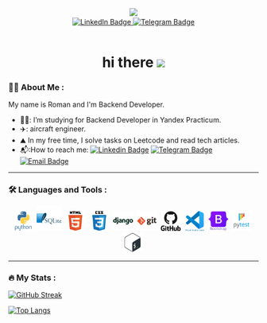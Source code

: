 <div id="header" align="center">
  <a href="https://github.com/RomanBespalov">
    <img src="https://media.giphy.com/media/LMt9638dO8dftAjtco/giphy.gif" width="100"/>
  </a>
</div>
<div id="badges" align="center">
  <a href="https://www.linkedin.com/in/roman-bespalov1997/">
    <img src="https://img.shields.io/badge/LinkedIn-blue?style=for-the-badge&logo=linkedin&logoColor=white" alt="LinkedIn Badge"/>
  </a>
  <a href="https://t.me/bespalovroman1997">
    <img src="https://img.shields.io/badge/Telegram-blue?style=for-the-badge&logo=Telegram&logoColor=white" alt="Telegram Badge"/>
  </a>
</div>
<div id="badges" align="center">
  <img src="https://komarev.com/ghpvc/?username=RomanBespalov&style=flat-square&color=blue" alt=""/>
</div>
<div align="center">
  <h1>
    hi there
    <img src="https://media.giphy.com/media/hvRJCLFzcasrR4ia7z/giphy.gif" width="30px"/>
  </h1>
</div>

### :man_technologist: About Me :
My name is Roman and I'm Backend Developer.

- 👨‍🎓: I’m studying for Backend Developer in Yandex Practicum.
- ✈️: aircraft engineer.
- :mountain: In my free time, I solve tasks on Leetcode and read tech articles.
- 📬:How to reach me: [![Linkedin Badge](https://img.shields.io/badge/-LinkedIn-blue?style=flat&logo=Linkedin&logoColor=white)](https://www.linkedin.com/in/roman-bespalov1997/)
[![Telegram Badge](https://img.shields.io/badge/-Telegram-blue?style=flat&logo=Telegram&logoColor=white)](https://t.me/bespalovroman1997)
[![Email Badge](https://img.shields.io/badge/Email-rbespalov.97@inbox.ru-blue?style)](rbespalov.97@inbox.ru)

---

### :hammer_and_wrench: Languages and Tools :
<div align="center">
  <img src="https://github.com/devicons/devicon/blob/master/icons/python/python-original-wordmark.svg" title="python"  alt="python" width="40" height="40"/>&nbsp;
  <img src="https://github.com/devicons/devicon/blob/master/icons/sqlite/sqlite-original-wordmark.svg" title="sqlite"  alt="sqlite" width="50" height="50"/>&nbsp;
  <img src="https://github.com/devicons/devicon/blob/master/icons/html5/html5-original-wordmark.svg" title="html5"  alt="html5" width="40" height="40"/>&nbsp;
  <img src="https://github.com/devicons/devicon/blob/master/icons/css3/css3-original-wordmark.svg" title="css3"  alt="css3" width="40" height="40"/>&nbsp;
  <img src="https://github.com/devicons/devicon/blob/master/icons/django/django-plain-wordmark.svg" title="django"  alt="django" width="40" height="40"/>&nbsp;
  <img src="https://github.com/devicons/devicon/blob/master/icons/git/git-original-wordmark.svg" title="git"  alt="git" width="40" height="40"/>&nbsp;
  <img src="https://github.com/devicons/devicon/blob/master/icons/github/github-original-wordmark.svg" title="github"  alt="github" width="40" height="40"/>&nbsp;
  <img src="https://github.com/devicons/devicon/blob/master/icons/vscode/vscode-original-wordmark.svg" title="vscode"  alt="vscode" width="40" height="40"/>&nbsp;
  <img src="https://github.com/devicons/devicon/blob/master/icons/bootstrap/bootstrap-original-wordmark.svg" title="bootstrap"  alt="bootstrap" width="40" height="40"/>&nbsp;
  <img src="https://github.com/devicons/devicon/blob/master/icons/pytest/pytest-original-wordmark.svg" title="pytest"  alt="pytest" width="40" height="40"/>&nbsp;
  <img src="https://github.com/devicons/devicon/blob/master/icons/bash/bash-original.svg" title="pytest"  alt="pytest" width="40" height="40"/>&nbsp;
</div>

---

### :fire: My Stats :
[![GitHub Streak](http://github-readme-streak-stats.herokuapp.com?user=RomanBespalov&theme=dark&background=000000)](https://git.io/streak-stats)

[![Top Langs](https://github-readme-stats.vercel.app/api/top-langs/?username=RomanBespalov&layout=compact&theme=vision-friendly-dark)](https://github.com/anuraghazra/github-readme-stats)



<!--
**RomanBespalov/RomanBespalov** is a ✨ _special_ ✨ repository because its `README.md` (this file) appears on your GitHub profile.

Here are some ideas to get you started:

- 🔭 I’m currently working on ...
- 🌱 I’m currently learning ...
- 👯 I’m looking to collaborate on ...
- 🤔 I’m looking for help with ...
- 💬 Ask me about ...
- 📫 How to reach me: ...
- 😄 Pronouns: ...
- ⚡ Fun fact: ...
-->
